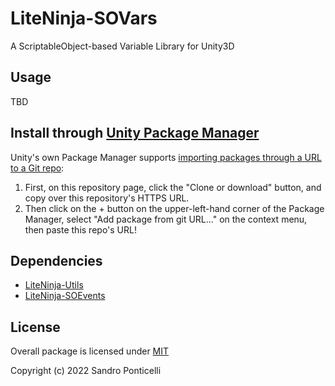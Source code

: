 # LiteNinja-SOVars
A ScriptableObject-based Variable Library for Unity3D

## Usage
TBD

## Install through [Unity Package Manager](https://docs.unity3d.com/Manual/upm-ui-giturl.html)

Unity's own Package Manager supports [importing packages through a URL to a Git repo](https://docs.unity3d.com/Manual/upm-ui-giturl.html):

1. First, on this repository page, click the "Clone or download" button, and copy over this repository's HTTPS URL.
2. Then click on the + button on the upper-left-hand corner of the Package Manager, select "Add package from git URL..." on the context menu, then paste this repo's URL!

## Dependencies
- [LiteNinja-Utils](https://github.com/sponticelli/LiteNinja-Utils)
- [LiteNinja-SOEvents](https://github.com/sponticelli/LiteNinja-SOEvents)

## License

Overall package is licensed under [MIT](/LICENSE)

Copyright (c) 2022 Sandro Ponticelli
